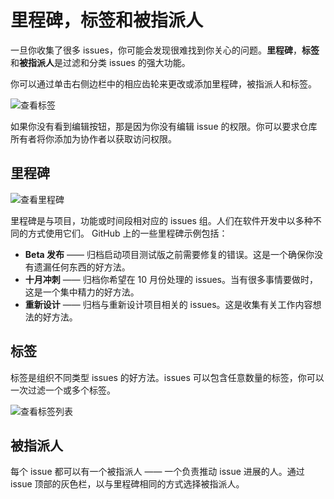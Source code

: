 # 里程碑，标签和被指派人

一旦你收集了很多 issues，你可能会发现很难找到你关心的问题。**里程碑**，**标签**和**被指派人**是过滤和分类 issues 的强大功能。

你可以通过单击右侧边栏中的相应齿轮来更改或添加里程碑，被指派人和标签。

![&#x67E5;&#x770B;&#x6807;&#x7B7E;](https://guides.github.com/features/issues/labels.png)

如果你没有看到编辑按钮，那是因为你没有编辑 issue 的权限。你可以要求仓库所有者将你添加为协作者以获取访问权限。

## 里程碑

![&#x67E5;&#x770B;&#x91CC;&#x7A0B;&#x7891;](https://guides.github.com/features/issues/milestones.png)

里程碑是与项目，功能或时间段相对应的 issues 组。人们在软件开发中以多种不同的方式使用它们。 GitHub 上的一些里程碑示例包括：

* **Beta 发布** —— 归档启动项目测试版之前需要修复的错误。这是一个确保你没有遗漏任何东西的好方法。
* **十月冲刺** —— 归档你希望在 10 月份处理的 issues。当有很多事情要做时，这是一个集中精力的好方法。
* **重新设计** —— 归档与重新设计项目相关的 issues。这是收集有关工作内容想法的好方法。

## 标签

标签是组织不同类型 issues 的好方法。issues 可以包含任意数量的标签，你可以一次过滤一个或多个标签。

![&#x67E5;&#x770B;&#x6807;&#x7B7E;&#x5217;&#x8868;](https://guides.github.com/features/issues/labels-listing.png)

## 被指派人

每个 issue 都可以有一个被指派人 —— 一个负责推动 issue 进展的人。通过 issue 顶部的灰色栏，以与里程碑相同的方式选择被指派人。

